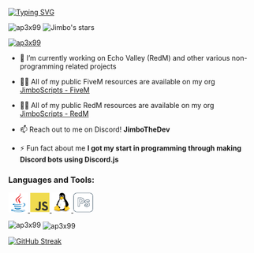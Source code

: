[![Typing SVG](https://jay-website-personal-65b76d6e8318.herokuapp.com?font=Fira+Code&pause=1000&color=F70C0C&random=false&width=435&lines=Script+Developer;Map+Developer+(XML%2FMLO);A+Chill+Guy)](https://git.io/typing-svg)

<p align="left"> <img src="https://komarev.com/ghpvc/?username=ap3x99&label=Profile%20views&color=0e75b6&style=plastic" alt="ap3x99" /> <img alt="Jimbo's stars" src="https://img.shields.io/github/stars/Ap3x99?label=Stars%20Received&style=plastic"> </p>


<p align="left"> <a href="https://github.com/ryo-ma/github-profile-trophy"><img src="https://github-profile-trophy.vercel.app/?username=ap3x99&theme=onestar" alt="ap3x99" /></a> </p>

- 🔭 I’m currently working on Echo Valley (RedM) and other various non-programming related projects

- 👨‍💻 All of my public FiveM resources are available on my org [JimboScripts - FiveM](https://github.com/orgs/JimboScripts-FiveM/repositories)

- 👨‍💻 All of my public RedM resources are available on my org [JimboScripts - RedM](https://github.com/orgs/JimboScripts/repositories)

- 📫 Reach out to me on Discord! **JimboTheDev**

- ⚡ Fun fact about me **I got my start in programming through making Discord bots using Discord.js**

<h3 align="left">Languages and Tools:</h3>
<p align="left"> <a href="https://www.java.com" target="_blank" rel="noreferrer"> <img src="https://raw.githubusercontent.com/devicons/devicon/master/icons/java/java-original.svg" alt="java" width="40" height="40"/> </a> <a href="https://developer.mozilla.org/en-US/docs/Web/JavaScript" target="_blank" rel="noreferrer"> <img src="https://raw.githubusercontent.com/devicons/devicon/master/icons/javascript/javascript-original.svg" alt="javascript" width="40" height="40"/> </a> <a href="https://www.linux.org/" target="_blank" rel="noreferrer"> <img src="https://raw.githubusercontent.com/devicons/devicon/master/icons/linux/linux-original.svg" alt="linux" width="40" height="40"/> </a> <a href="https://www.photoshop.com/en" target="_blank" rel="noreferrer"> <img src="https://raw.githubusercontent.com/devicons/devicon/master/icons/photoshop/photoshop-line.svg" alt="photoshop" width="40" height="40"/> </a> </p>

<p><img align="left" src="https://github-readme-stats.vercel.app/api/top-langs?username=ap3x99&show_icons=true&theme=dark&locale=en&layout=compact" alt="ap3x99" /></p>

<p>&nbsp;<img align="center" src="https://github-readme-stats.vercel.app/api?username=ap3x99&show_icons=true&theme=dark&locale=en" alt="ap3x99" /></p>

[![GitHub Streak](https://github-readme-streak-stats.herokuapp.com?user=Ap3x99&theme=dark)](https://git.io/streak-stats)
